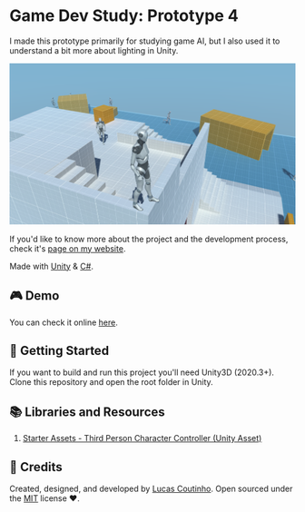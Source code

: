 # Game Dev Study: Prototype 4

I made this prototype primarily for studying game AI, but I also used it to understand a bit more about lighting in Unity.

<p align="center">
  <a href="https://coutinho.codes/portfolio/gamedev/gdstd4" target="_blank"><img alt="Prototype Image" src='gdstd4.png'/></a>
</p>

If you'd like to know more about the project and the development process, check it's [page on my website](https://coutinho.codes/portfolio/gamedev/gdstd4).

Made with [Unity](https://unity.com/) & [C#](https://docs.microsoft.com/en-us/dotnet/csharp/).

## 🎮 Demo
You can check it online [here](https://play.unity.com/mg/other/webgl-builds-181452).

## 🎉 Getting Started
If you want to build and run this project you'll need Unity3D (2020.3+). Clone this repository and open the root folder in Unity.

## 📚 Libraries and Resources
1. [Starter Assets - Third Person Character Controller (Unity Asset)](https://assetstore.unity.com/packages/essentials/starter-assets-third-person-character-controller-196526)

## 📜 Credits
Created, designed, and developed by [Lucas Coutinho](https://coutinho.codes). Open sourced under the [MIT](https://github.com/lcscout/gdstd-4-unity/blob/main/LICENSE) license ❤️.

